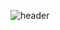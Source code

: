 ![header](https://capsule-render.vercel.app/api?type=rect&color=auto&height=240&section=header&text=TERSHIRE%20Control%20!&%20Computer%20Vision&fontSize=47)
